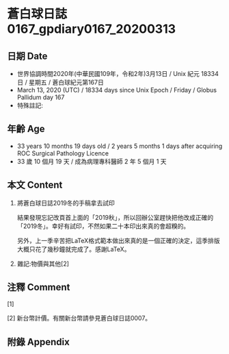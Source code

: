 # 蒼白球日誌0167_gpdiary0167_20200313 #

## 日期 Date ##

* 世界協調時間2020年(中華民國109年，令和2年)3月13日 / Unix 紀元 18334 日 / 星期五 / 蒼白球紀元第167日
* March 13, 2020 (UTC) / 18334 days since Unix Epoch / Friday / Globus Pallidum day 167
* 特殊註記:

## 年齡 Age ##

* 33 years 10 months 19 days old / 2 years 5 months 1 days after acquiring ROC Surgical Pathology Licence
* 33 歲 10 個月 19 天 / 成為病理專科醫師 2 年 5 個月 1 天

## 本文 Content ##

1. 將蒼白球日誌2019冬的手稿拿去試印

    結果發現忘記改頁首上面的「2019秋」，所以回辦公室趕快把他改成正確的「2019冬」。幸好有試印，不然如果二十本印出來真的會超糗的。

    另外，上一季辛苦把LaTeX格式範本做出來真的是一個正確的決定，這季排版大概只花了幾秒鐘就完成了。感謝LaTeX。

    
2. 雜記:物價與其他[2]

    

## 注釋 Comment ##

[1] 


[2] 新台幣計價。有關新台幣請參見蒼白球日誌0007。



## 附錄 Appendix ##

